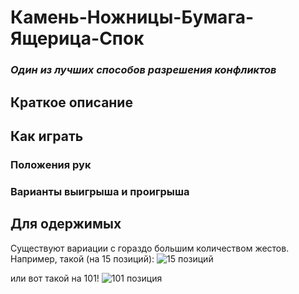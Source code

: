 # Камень-Ножницы-Бумага-Ящерица-Спок
###  *Один из лучших способов разрешения конфликтов*

 ## **Краткое описание** 

 ## **Как играть**

 ###  **Положения рук**

 ### **Варианты выигрыша и проигрыша**

  ## **Для одержимых**

Существуют вариации с гораздо большим количеством жестов. Например, такой (на 15 позиций):
![15 позиций](http://4.bp.blogspot.com/-k0c72NEYIAw/U7O5YOACqEI/AAAAAAAAEtI/GCMC4X6zcCY/s1600/2.jpg)

или вот такой на 101!
![101 позиция](https://img2.joyreactor.cc/pics/comment/%D1%82%D0%B5%D0%BE%D1%80%D0%B8%D1%8F-%D0%B1%D0%BE%D0%BB%D1%8C%D1%88%D0%BE%D0%B3%D0%BE-%D0%B2%D0%B7%D1%80%D1%8B%D0%B2%D0%B0-%D1%81%D0%B5%D1%80%D0%B8%D0%B0%D0%BB%D1%8B-%D0%BA%D0%B0%D0%BC%D0%B5%D0%BD%D1%8C-%D0%BD%D0%BE%D0%B6%D0%BD%D0%B8%D1%86%D1%8B-%D0%B1%D1%83%D0%BC%D0%B0%D0%B3%D0%B0-%D1%8F%D1%89%D0%B5%D1%80%D0%B8%D1%86%D0%B0-%D1%81%D0%BF%D0%BE%D0%BA-%D0%BF%D0%B5%D1%81%D0%BE%D1%87%D0%BD%D0%B8%D1%86%D0%B0-475250.jpeg)

